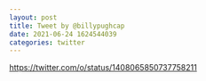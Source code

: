 ```yaml
--- 
layout: post 
title: Tweet by @billypughcap 
date: 2021-06-24 1624544039 
categories: twitter 
--- 
```

https://twitter.com/o/status/1408065850737758211